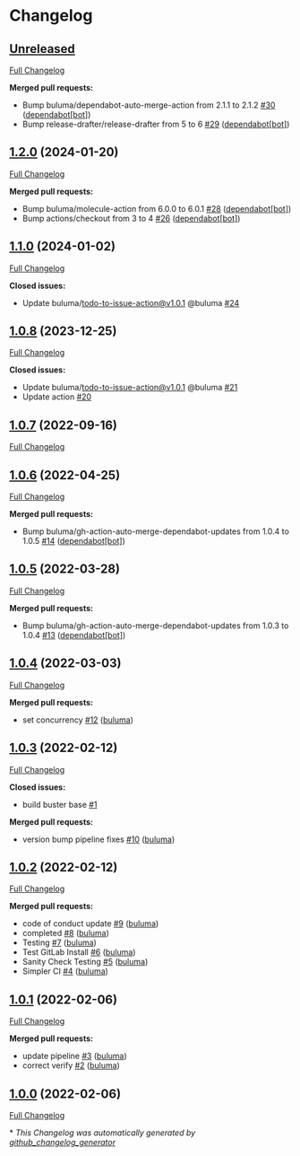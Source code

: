 # Changelog

## [Unreleased](https://github.com/buluma/ansible-role-restore/tree/HEAD)

[Full Changelog](https://github.com/buluma/ansible-role-restore/compare/1.2.0...HEAD)

**Merged pull requests:**

- Bump buluma/dependabot-auto-merge-action from 2.1.1 to 2.1.2 [\#30](https://github.com/buluma/ansible-role-restore/pull/30) ([dependabot[bot]](https://github.com/apps/dependabot))
- Bump release-drafter/release-drafter from 5 to 6 [\#29](https://github.com/buluma/ansible-role-restore/pull/29) ([dependabot[bot]](https://github.com/apps/dependabot))

## [1.2.0](https://github.com/buluma/ansible-role-restore/tree/1.2.0) (2024-01-20)

[Full Changelog](https://github.com/buluma/ansible-role-restore/compare/1.1.0...1.2.0)

**Merged pull requests:**

- Bump buluma/molecule-action from 6.0.0 to 6.0.1 [\#28](https://github.com/buluma/ansible-role-restore/pull/28) ([dependabot[bot]](https://github.com/apps/dependabot))
- Bump actions/checkout from 3 to 4 [\#26](https://github.com/buluma/ansible-role-restore/pull/26) ([dependabot[bot]](https://github.com/apps/dependabot))

## [1.1.0](https://github.com/buluma/ansible-role-restore/tree/1.1.0) (2024-01-02)

[Full Changelog](https://github.com/buluma/ansible-role-restore/compare/1.0.8...1.1.0)

**Closed issues:**

- Update buluma/todo-to-issue-action@v1.0.1 @buluma [\#24](https://github.com/buluma/ansible-role-restore/issues/24)

## [1.0.8](https://github.com/buluma/ansible-role-restore/tree/1.0.8) (2023-12-25)

[Full Changelog](https://github.com/buluma/ansible-role-restore/compare/1.0.7...1.0.8)

**Closed issues:**

- Update buluma/todo-to-issue-action@v1.0.1 @buluma [\#21](https://github.com/buluma/ansible-role-restore/issues/21)
- Update action [\#20](https://github.com/buluma/ansible-role-restore/issues/20)

## [1.0.7](https://github.com/buluma/ansible-role-restore/tree/1.0.7) (2022-09-16)

[Full Changelog](https://github.com/buluma/ansible-role-restore/compare/1.0.6...1.0.7)

## [1.0.6](https://github.com/buluma/ansible-role-restore/tree/1.0.6) (2022-04-25)

[Full Changelog](https://github.com/buluma/ansible-role-restore/compare/1.0.5...1.0.6)

**Merged pull requests:**

- Bump buluma/gh-action-auto-merge-dependabot-updates from 1.0.4 to 1.0.5 [\#14](https://github.com/buluma/ansible-role-restore/pull/14) ([dependabot[bot]](https://github.com/apps/dependabot))

## [1.0.5](https://github.com/buluma/ansible-role-restore/tree/1.0.5) (2022-03-28)

[Full Changelog](https://github.com/buluma/ansible-role-restore/compare/1.0.4...1.0.5)

**Merged pull requests:**

- Bump buluma/gh-action-auto-merge-dependabot-updates from 1.0.3 to 1.0.4 [\#13](https://github.com/buluma/ansible-role-restore/pull/13) ([dependabot[bot]](https://github.com/apps/dependabot))

## [1.0.4](https://github.com/buluma/ansible-role-restore/tree/1.0.4) (2022-03-03)

[Full Changelog](https://github.com/buluma/ansible-role-restore/compare/1.0.3...1.0.4)

**Merged pull requests:**

- set concurrency [\#12](https://github.com/buluma/ansible-role-restore/pull/12) ([buluma](https://github.com/buluma))

## [1.0.3](https://github.com/buluma/ansible-role-restore/tree/1.0.3) (2022-02-12)

[Full Changelog](https://github.com/buluma/ansible-role-restore/compare/1.0.2...1.0.3)

**Closed issues:**

- build buster base [\#1](https://github.com/buluma/ansible-role-restore/issues/1)

**Merged pull requests:**

- version bump pipeline fixes [\#10](https://github.com/buluma/ansible-role-restore/pull/10) ([buluma](https://github.com/buluma))

## [1.0.2](https://github.com/buluma/ansible-role-restore/tree/1.0.2) (2022-02-12)

[Full Changelog](https://github.com/buluma/ansible-role-restore/compare/1.0.1...1.0.2)

**Merged pull requests:**

- code of conduct update [\#9](https://github.com/buluma/ansible-role-restore/pull/9) ([buluma](https://github.com/buluma))
- completed [\#8](https://github.com/buluma/ansible-role-restore/pull/8) ([buluma](https://github.com/buluma))
- Testing [\#7](https://github.com/buluma/ansible-role-restore/pull/7) ([buluma](https://github.com/buluma))
- Test GitLab Install [\#6](https://github.com/buluma/ansible-role-restore/pull/6) ([buluma](https://github.com/buluma))
- Sanity Check Testing [\#5](https://github.com/buluma/ansible-role-restore/pull/5) ([buluma](https://github.com/buluma))
- Simpler CI [\#4](https://github.com/buluma/ansible-role-restore/pull/4) ([buluma](https://github.com/buluma))

## [1.0.1](https://github.com/buluma/ansible-role-restore/tree/1.0.1) (2022-02-06)

[Full Changelog](https://github.com/buluma/ansible-role-restore/compare/1.0.0...1.0.1)

**Merged pull requests:**

- update pipeline [\#3](https://github.com/buluma/ansible-role-restore/pull/3) ([buluma](https://github.com/buluma))
- correct verify [\#2](https://github.com/buluma/ansible-role-restore/pull/2) ([buluma](https://github.com/buluma))

## [1.0.0](https://github.com/buluma/ansible-role-restore/tree/1.0.0) (2022-02-06)

[Full Changelog](https://github.com/buluma/ansible-role-restore/compare/af51a938b1b85d1a0d61219f6f6ad3301d6798e5...1.0.0)



\* *This Changelog was automatically generated by [github_changelog_generator](https://github.com/github-changelog-generator/github-changelog-generator)*
